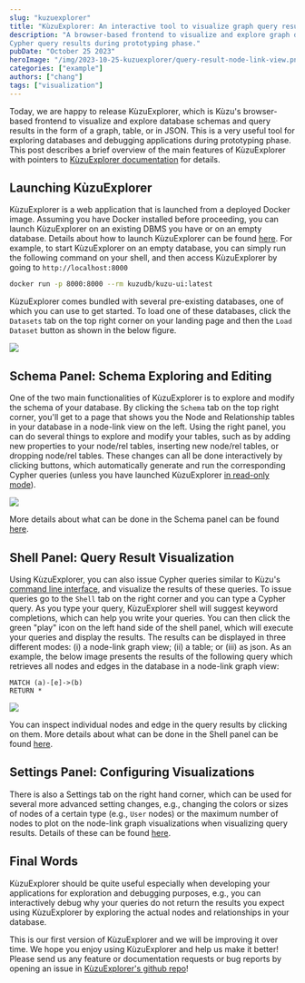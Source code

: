 ```yaml
---
slug: "kuzuexplorer"
title: "KùzuExplorer: An interactive tool to visualize graph query results and schemas"
description: "A browser-based frontend to visualize and explore graph database schemas and
Cypher query results during prototyping phase."
pubDate: "October 25 2023"
heroImage: "/img/2023-10-25-kuzuexplorer/query-result-node-link-view.png"
categories: ["example"]
authors: ["chang"]
tags: ["visualization"]
---
```


Today, we are happy to release KùzuExplorer, which is Kùzu's browser-based frontend to
visualize and explore database schemas and query results in the form of a graph, table, or in JSON.
This is a very useful tool for exploring databases and debugging applications during prototyping
phase. This post describes a brief overview of the main features of KùzuExplorer with pointers to
[KùzuExplorer documentation](//docs.kuzudb.com/kuzuexplorer/) for details.

## Launching KùzuExplorer

KùzuExplorer is a web application that is launched from a deployed Docker image. Assuming you have Docker
installed before proceeding, you can launch KùzuExplorer on an existing DBMS you have or on an empty database.
Details about how to launch KùzuExplorer can be found [here](//docs.kuzudb.com/kuzuexplorer/#launching-kùzuexplorer).
For example, to start KùzuExplorer on an empty
database, you can simply run the following command on your shell, and then access KùzuExplorer by going to
`http://localhost:8000`

```bash
docker run -p 8000:8000 --rm kuzudb/kuzu-ui:latest
```

KùzuExplorer comes bundled with several pre-existing databases, one of which you can use to get started.
To load one of these databases, click the `Datasets` tab on the top right corner on your landing page
and then the `Load Dataset` button as shown in the below figure.

![](/img/2023-10-25-kuzuexplorer/preexisting-datasets.png)

## Schema Panel: Schema Exploring and Editing

One of the two main functionalities of KùzuExplorer is to explore and modify the schema of your database.
By clicking the `Schema` tab on the top right corner, you'll get to a page that shows you the
Node and Relationship tables in your database in a node-link view on the left. Using the right panel,
you can do several things to explore and modify your tables, such as by adding new properties to your
node/rel tables, inserting new node/rel tables, or dropping node/rel tables. These changes can all be done
interactively by clicking buttons, which automatically generate and run the corresponding Cypher queries
(unless you have launched KùzuExplorer [in read-only mode](//docs.kuzudb.com/kuzuexplorer/#access-mode)).

![](/img/2023-10-25-kuzuexplorer/schema-panel.png)

More details
about what can be done in the Schema panel can be found [here](//docs.kuzudb.com/kuzuexplorer/schema-panel).

## Shell Panel: Query Result Visualization

Using KùzuExplorer, you can also issue Cypher queries similar to Kùzu's
[command line interface](//docs.kuzudb.com/installation#command-line), and
visualize the results of these queries.
To issue queries go to the `Shell` tab on the right corner and you can type a Cypher query.
As you type your query, KùzuExplorer shell will suggest keyword completions, which can
help you write your queries. You can then click the green "play" icon on the left hand
side of the shell panel, which will execute your queries and display the results. The
results can be displayed in three different modes: (i) a node-link graph view; (ii) a table; or (iii) as json.
As an example, the below image presents the results of the following query which retrieves all nodes and edges
in the database in a node-link graph view:

```cypher
MATCH (a)-[e]->(b)
RETURN *
```

![](/img/2023-10-25-kuzuexplorer/query-result-node-link-view.png)

You can inspect individual nodes and edge in the query results by clicking on them. More details
about what can be done in the Shell panel can be found [here](//docs.kuzudb.com/kuzuexplorer/shell-panel).

## Settings Panel: Configuring Visualizations

There is also a Settings tab on the right hand corner, which can be used for several more advanced
setting changes, e.g., changing the colors or sizes of nodes of a certain type (e.g., `User` nodes) or
the maximum number of nodes to plot on the node-link graph visualizations when visualizing query results.
Details of these can be found [here](//docs.kuzudb.com/kuzuexplorer/settings-panel).

## Final Words

KùzuExplorer should be quite useful especially when developing your applications for exploration and debugging purposes, e.g.,
you can interactively debug why your queries do not return the results you expect using KùzuExplorer by exploring the
actual nodes and relationships in your database.

This is our first version of KùzuExplorer and we will be improving it over time.
We hope you enjoy using KùzuExplorer and help us make it better! Please send us any feature or documentation requests or
bug reports by opening an issue in [KùzuExplorer's github repo](https://github.com/kuzudb/explorer)!
